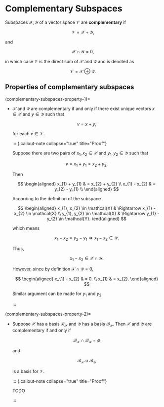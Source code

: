 # Complementary Subspaces

Subspaces $\mathcal{X}, \mathcal{Y}$ of a vector space $\mathcal{V}$ are **complementary** if 

$$
\mathcal{V} = \mathcal{X} + \mathcal{Y},
$$

and

$$
\mathcal{X} \cap \mathcal{Y} = 0,
$$

in which case $\mathcal{V}$ is the direct sum of $\mathcal{X}$ and $\mathcal{Y}$ and is denoted as 

$$
\mathcal{V} = \mathcal{X} \oplus \mathcal{Y}.
$$

## Properties of complementary subspaces 

(complementary-subspaces-property-1)=

- $\mathcal{X}$ and $\mathcal{Y}$ are complementary if and only if 
    there exist unique vectors $x \in \mathcal{X}$ and $y \in \mathcal{Y}$ such that 
    
    $$
    v = x + y,
    $$
    
    for each $v \in \mathcal{V}$.
    
  ::: {.callout-note collapse="true" title="Proof"}
    
    Suppose there are two pairs of $x_{1}, x_{2} \in \mathcal{X}$ and $y_{1}, y_{2} \in \mathcal{Y}$ such that
    
    $$
    v = x_{1} + y_{1} = x_{2} + y_{2}.
    $$
    
    Then 
    
    $$
    \begin{aligned}
    x_{1} + y_{1} 
    & = x_{2} + y_{2}
    \\
    x_{1} - x_{2} 
    & = y_{2} - y_{1}
    \\
    \end{aligned}
    $$
    
    According to the definition of the subspace 
    
    $$
    \begin{aligned}
    x_{1}, x_{2} \in \mathcal{X} 
    & \Rightarrow x_{1} - x_{2} \in \mathcal{X}
    \\
    y_{1}, y_{2} \in \mathcal{X} 
    & \Rightarrow y_{1} - y_{2} \in \mathcal{Y}.
    \end{aligned}
    $$
    
    which means
    
    $$
    x_{1} - x_{2} = y_{2} - y_{1} \Rightarrow x_{1} - x_{2} \in \mathcal{Y}.
    $$
    
    Thus, 
    
    $$
    x_{1} - x_{2} \in \mathcal{X} \cap \mathcal{Y}.
    $$
    
    However, since by definition $\mathcal{X} \cap \mathcal{Y} = 0$,
    
    $$
    \begin{aligned}
    x_{1} - x_{2} 
    & = 0.
    \\
    x_{1} 
    & =  x_{2}.
    \end{aligned}
    $$
    
    Similar argument can be made for $y_{1}$ and $y_{2}$.
    
  :::

(complementary-subspaces-property-2)=

- Suppose $\mathcal{X}$ has a basis $\mathcal{B}_{\mathcal{X}}$ and $\mathcal{Y}$ has a basis $\mathcal{B}_{\mathcal{Y}}$.
    Then $\mathcal{X}$ and $\mathcal{Y}$ are complementary if and only if 
    
    $$
    \mathcal{B}_{\mathcal{X}} \cap \mathcal{B}_{\mathcal{Y}} = \emptyset
    $$
    
    and 
    
    $$
    \mathcal{B}_{\mathcal{X}} \cup \mathcal{B}_{\mathcal{Y}}
    $$
    
    is a basis for $\mathcal{V}$.
    
  ::: {.callout-note collapse="true" title="Proof"}
    
    TODO
    
  :::